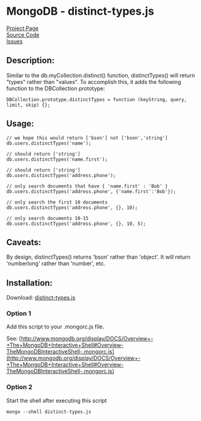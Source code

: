 # MongoDB - distinct-types.js #

[Project Page](http://skratchdot.com/projects/mongodb-distinct-types/)  
[Source Code](https://github.com/skratchdot/mongodb-distinct-types/)  
[Issues](https://github.com/skratchdot/mongodb-distinct-types/issues/)  

## Description: ##

Similar to the db.myCollection.distinct() function, distinctTypes() will return
"types" rather than "values".  To accomplish this, it adds the following
function to the DBCollection prototype:  

    DBCollection.prototype.distinctTypes = function (keyString, query, limit, skip) {};

## Usage: ##

    // we hope this would return ['bson'] not ['bson','string']
    db.users.distinctTypes('name');
    
    // should return ['string']
    db.users.distinctTypes('name.first');
    
    // should return ['string']
    db.users.distinctTypes('address.phone');
    
    // only search documents that have { 'name.first' : 'Bob' }
    db.users.distinctTypes('address.phone', {'name.first':'Bob'});
    
    // only search the first 10 documents
    db.users.distinctTypes('address.phone', {}, 10);
    
    // only search documents 10-15
    db.users.distinctTypes('address.phone', {}, 10, 5);

## Caveats: ##

By design, distinctTypes() returns 'bson' rather than 'object'.
It will return 'numberlong' rather than 'number', etc.

## Installation: ##

Download: [distinct-types.js](https://github.com/skratchdot/mongodb-distinct-types/raw/master/distinct-types.js)

### Option 1 ###

Add this script to your .mongorc.js file.  

See: [http://www.mongodb.org/display/DOCS/Overview+-+The+MongoDB+Interactive+Shell#Overview-TheMongoDBInteractiveShell-.mongorc.js](http://www.mongodb.org/display/DOCS/Overview+-+The+MongoDB+Interactive+Shell#Overview-TheMongoDBInteractiveShell-.mongorc.js)

### Option 2 ###

Start the shell after executing this script  

    mongo --shell distinct-types.js
